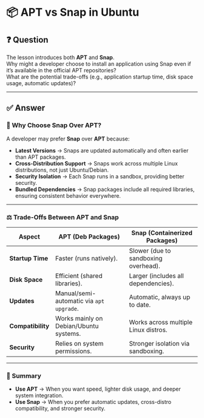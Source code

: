 # 📦 APT vs Snap in Ubuntu

## ❓ Question  
The lesson introduces both **APT** and **Snap**.  
Why might a developer choose to install an application using Snap even if it’s available in the official APT repositories?  
What are the potential trade-offs (e.g., application startup time, disk space usage, automatic updates)?  

---

## ✅ Answer  

### 🔹 Why Choose Snap Over APT?  
A developer may prefer **Snap** over **APT** because:  
- **Latest Versions** → Snaps are updated automatically and often earlier than APT packages.  
- **Cross-Distribution Support** → Snaps work across multiple Linux distributions, not just Ubuntu/Debian.  
- **Security Isolation** → Each Snap runs in a sandbox, providing better security.  
- **Bundled Dependencies** → Snap packages include all required libraries, ensuring consistent behavior everywhere.  

---

### ⚖️ Trade-Offs Between APT and Snap  

| Aspect              | **APT (Deb Packages)**                          | **Snap (Containerized Packages)**                  |
|---------------------|-------------------------------------------------|---------------------------------------------------|
| **Startup Time**    | Faster (runs natively).                         | Slower (due to sandboxing overhead).              |
| **Disk Space**      | Efficient (shared libraries).                   | Larger (includes all dependencies).               |
| **Updates**         | Manual/semi-automatic via `apt upgrade`.        | Automatic, always up to date.                     |
| **Compatibility**   | Works mainly on Debian/Ubuntu systems.          | Works across multiple Linux distros.              |
| **Security**        | Relies on system permissions.                   | Stronger isolation via sandboxing.                |

---

### 📝 Summary  
- **Use APT** → When you want speed, lighter disk usage, and deeper system integration.  
- **Use Snap** → When you prefer automatic updates, cross-distro compatibility, and stronger security.  
